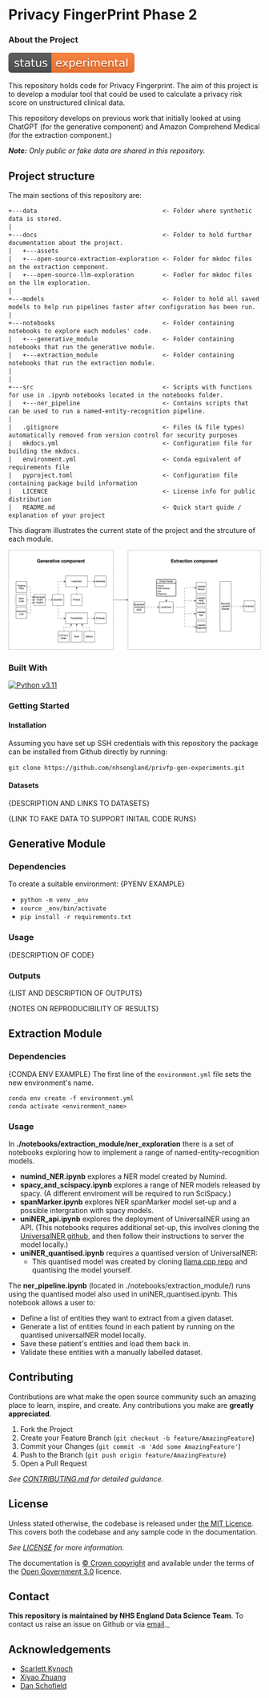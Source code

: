 # Privacy FingerPrint Phase 2

### About the Project

[![status: experimental](https://github.com/GIScience/badges/raw/master/status/experimental.svg)](https://github.com/GIScience/badges#experimental)

This repository holds code for Privacy Fingerprint. The aim of this project is to develop a modular tool that could be used to calculate a privacy risk score on unstructured clinical data.

This repository develops on previous work that initially looked at using ChatGPT (for the generative component) and Amazon Comprehend Medical (for the extraction component.)

_**Note:** Only public or fake data are shared in this repository._

## Project structure

The main sections of this repository are:

```text
+---data                                   <- Folder where synthetic data is stored.                    
|
+---docs                                   <- Folder to hold further documentation about the project.
|   +---assets
|   +---open-source-extraction-exploration <- Folder for mkdoc files on the extraction component.
|   +---open-source-llm-exploration        <- Fodler for mkdoc files on the llm exploration.
|
+---models                                 <- Folder to hold all saved models to help run pipelines faster after configuration has been run.
|
+---notebooks                              <- Folder containing notebooks to explore each modules' code. 
|   +---generative_module                  <- Folder containing notebooks that run the generative module.
|   +---extraction_module                  <- Folder containing notebooks that run the extraction module.
|     
|
+---src                                    <- Scripts with functions for use in .ipynb notebooks located in the notebooks folder.
|   +---ner_pipeline                       <- Contains scripts that can be used to run a named-entity-recognition pipeline.
|
|   .gitignore                             <- Files (& file types) automatically removed from version control for security purposes
|   mkdocs.yml                             <- Configuration file for building the mkdocs.
|   environment.yml                        <- Conda equivalent of requirements file
|   pyproject.toml                         <- Configuration file containing package build information
|   LICENCE                                <- License info for public distribution
|   README.md                              <- Quick start guide / explanation of your project
```

This diagram illustrates the current state of the project and the strcuture of each module.

![Project Diagram](docs/assets/images/privfp_diagram.png)

### Built With

[![Python v3.11](https://img.shields.io/badge/python-v3.11-blue.svg)](https://www.python.org/downloads/release/python-3110/)

### Getting Started

#### Installation

Assuming you have set up SSH credentials with this repository the package can be installed from Github directly by running:

`git clone https://github.com/nhsengland/privfp-gen-experiments.git`


#### Datasets

{DESCRIPTION AND LINKS TO DATASETS}

{LINK TO FAKE DATA TO SUPPORT INITAIL CODE RUNS}

## Generative Module 

### Dependencies

To create a suitable environment:
{PYENV EXAMPLE}
- ```python -m venv _env```
- `source _env/bin/activate`
- `pip install -r requirements.txt`

### Usage
{DESCRIPTION OF CODE}

### Outputs
{LIST AND DESCRIPTION OF OUTPUTS}

{NOTES ON REPRODUCIBILITY OF RESULTS}

## Extraction Module 

### Dependencies
{CONDA ENV EXAMPLE}
The first line of the `environment.yml` file sets the new environment's name.

```
conda env create -f environment.yml
conda activate <environment_name>
```
### Usage

In **./notebooks/extraction_module/ner_exploration** there is a set of notebooks exploring how to implement a range of named-entity-recognition models.

* **numind_NER.ipynb** explores a NER model created by Numind.
* **spacy_and_scispacy.ipynb** explores a range of NER models released by spacy. (A different enviroment will be required to run SciSpacy.)
* **spanMarker.ipynb** explores NER spanMarker model set-up and a possible intergration with spacy models.
* **uniNER_api.ipynb** explores the deployment of UniversalNER using an API. (This notebooks requires additional set-up, this involves cloning the [UniversalNER github](https://github.com/universal-ner/universal-ner), and then follow their instructions to server the model locally.)
* **uniNER_quantised.ipynb** requires a quantised version of UniversalNER:
    * This quantised model was created by cloning [llama.cpp repo](https://github.com/ggerganov/llama.cpp) and quantising the model yourself.

The **ner_pipeline.ipynb** (located in ./notebooks/extraction_module/) runs using the quantised model also used in uniNER_quantised.ipynb. 
This notebook allows a user to:
* Define a list of entities they want to extract from a given dataset.
* Generate a list of entities found in each patient by running on the quantised universalNER model locally.
* Save these patient's entities and load them back in.
* Validate these entities with a manually labelled dataset.


## Contributing

Contributions are what make the open source community such an amazing place to learn, inspire, and create. Any contributions you make are **greatly appreciated**.

1. Fork the Project
2. Create your Feature Branch (`git checkout -b feature/AmazingFeature`)
3. Commit your Changes (`git commit -m 'Add some AmazingFeature'`)
4. Push to the Branch (`git push origin feature/AmazingFeature`)
5. Open a Pull Request

_See [CONTRIBUTING.md](./CONTRIBUTING.md) for detailed guidance._

## License

Unless stated otherwise, the codebase is released under [the MIT Licence][mit].
This covers both the codebase and any sample code in the documentation.

_See [LICENSE](./LICENSE) for more information._

The documentation is [© Crown copyright][copyright] and available under the terms
of the [Open Government 3.0][ogl] licence.

[mit]: LICENCE
[copyright]: http://www.nationalarchives.gov.uk/information-management/re-using-public-sector-information/uk-government-licensing-framework/crown-copyright/
[ogl]: http://www.nationalarchives.gov.uk/doc/open-government-licence/version/3/

## Contact

**This repository is maintained by NHS England Data Science Team**.
To contact us raise an issue on Github or via [email](mailto:datascience@nhs.net)._

## Acknowledgements

- [Scarlett Kynoch](https://github.com/scarlett-k-nhs)
- [Xiyao Zhuang](https://github.com/xiyaozhuang)
- [Dan Schofield](https://github.com/danjscho)